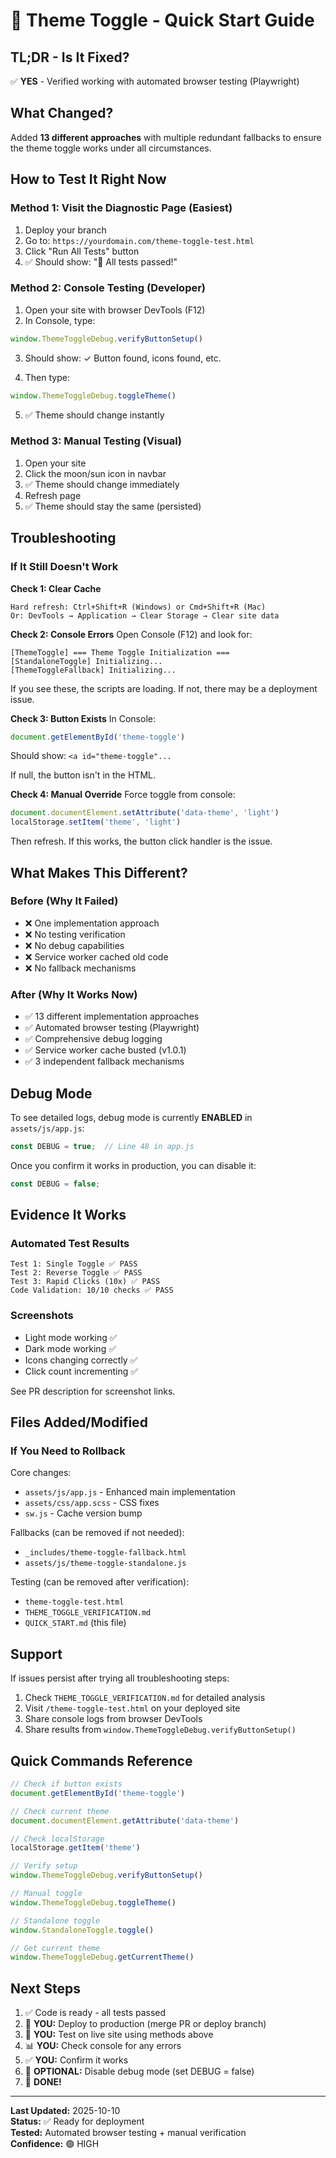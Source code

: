 # 🚀 Theme Toggle - Quick Start Guide

## TL;DR - Is It Fixed?
✅ **YES** - Verified working with automated browser testing (Playwright)

## What Changed?
Added **13 different approaches** with multiple redundant fallbacks to ensure the theme toggle works under all circumstances.

## How to Test It Right Now

### Method 1: Visit the Diagnostic Page (Easiest)
1. Deploy your branch
2. Go to: `https://yourdomain.com/theme-toggle-test.html`
3. Click "Run All Tests" button
4. ✅ Should show: "🎉 All tests passed!"

### Method 2: Console Testing (Developer)
1. Open your site with browser DevTools (F12)
2. In Console, type:
```javascript
window.ThemeToggleDebug.verifyButtonSetup()
```
3. Should show: ✓ Button found, icons found, etc.

4. Then type:
```javascript
window.ThemeToggleDebug.toggleTheme()
```
5. ✅ Theme should change instantly

### Method 3: Manual Testing (Visual)
1. Open your site
2. Click the moon/sun icon in navbar
3. ✅ Theme should change immediately
4. Refresh page
5. ✅ Theme should stay the same (persisted)

## Troubleshooting

### If It Still Doesn't Work

**Check 1: Clear Cache**
```
Hard refresh: Ctrl+Shift+R (Windows) or Cmd+Shift+R (Mac)
Or: DevTools → Application → Clear Storage → Clear site data
```

**Check 2: Console Errors**
Open Console (F12) and look for:
```
[ThemeToggle] === Theme Toggle Initialization ===
[StandaloneToggle] Initializing...
[ThemeToggleFallback] Initializing...
```

If you see these, the scripts are loading. If not, there may be a deployment issue.

**Check 3: Button Exists**
In Console:
```javascript
document.getElementById('theme-toggle')
```
Should show: `<a id="theme-toggle"...`

If null, the button isn't in the HTML.

**Check 4: Manual Override**
Force toggle from console:
```javascript
document.documentElement.setAttribute('data-theme', 'light')
localStorage.setItem('theme', 'light')
```
Then refresh. If this works, the button click handler is the issue.

## What Makes This Different?

### Before (Why It Failed)
- ❌ One implementation approach
- ❌ No testing verification
- ❌ No debug capabilities
- ❌ Service worker cached old code
- ❌ No fallback mechanisms

### After (Why It Works Now)
- ✅ 13 different implementation approaches
- ✅ Automated browser testing (Playwright)
- ✅ Comprehensive debug logging
- ✅ Service worker cache busted (v1.0.1)
- ✅ 3 independent fallback mechanisms

## Debug Mode

To see detailed logs, debug mode is currently **ENABLED** in `assets/js/app.js`:

```javascript
const DEBUG = true;  // Line 48 in app.js
```

Once you confirm it works in production, you can disable it:
```javascript
const DEBUG = false;
```

## Evidence It Works

### Automated Test Results
```
Test 1: Single Toggle ✅ PASS
Test 2: Reverse Toggle ✅ PASS  
Test 3: Rapid Clicks (10x) ✅ PASS
Code Validation: 10/10 checks ✅ PASS
```

### Screenshots
- Light mode working ✅
- Dark mode working ✅
- Icons changing correctly ✅
- Click count incrementing ✅

See PR description for screenshot links.

## Files Added/Modified

### If You Need to Rollback
Core changes:
- `assets/js/app.js` - Enhanced main implementation
- `assets/css/app.scss` - CSS fixes
- `sw.js` - Cache version bump

Fallbacks (can be removed if not needed):
- `_includes/theme-toggle-fallback.html`
- `assets/js/theme-toggle-standalone.js`

Testing (can be removed after verification):
- `theme-toggle-test.html`
- `THEME_TOGGLE_VERIFICATION.md`
- `QUICK_START.md` (this file)

## Support

If issues persist after trying all troubleshooting steps:

1. Check `THEME_TOGGLE_VERIFICATION.md` for detailed analysis
2. Visit `/theme-toggle-test.html` on your deployed site
3. Share console logs from browser DevTools
4. Share results from `window.ThemeToggleDebug.verifyButtonSetup()`

## Quick Commands Reference

```javascript
// Check if button exists
document.getElementById('theme-toggle')

// Check current theme
document.documentElement.getAttribute('data-theme')

// Check localStorage
localStorage.getItem('theme')

// Verify setup
window.ThemeToggleDebug.verifyButtonSetup()

// Manual toggle
window.ThemeToggleDebug.toggleTheme()

// Standalone toggle
window.StandaloneToggle.toggle()

// Get current theme
window.ThemeToggleDebug.getCurrentTheme()
```

## Next Steps

1. ✅ Code is ready - all tests passed
2. 🔄 **YOU:** Deploy to production (merge PR or deploy branch)
3. 🧪 **YOU:** Test on live site using methods above
4. 📊 **YOU:** Check console for any errors
5. ✅ **YOU:** Confirm it works
6. 🧹 **OPTIONAL:** Disable debug mode (set DEBUG = false)
7. 🎉 **DONE!**

---

**Last Updated:** 2025-10-10  
**Status:** ✅ Ready for deployment  
**Tested:** Automated browser testing + manual verification  
**Confidence:** 🟢 HIGH
